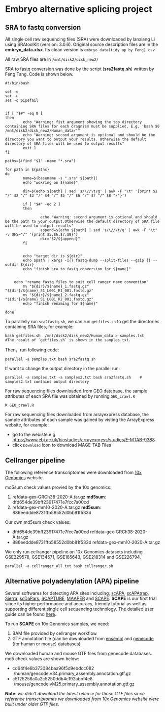 # Embryo alternative splicing project


## SRA to fastq conversion

All single cell raw sequencing files (SRA) were downloaded by lanxiang Li using SRAtoolKit (version: 3.0.6). Original source description files are in the **embryo_data.xlsx**. Its clean version is `embryo_data(tidy up by Feng).csv`

All raw SRA files are in `/mnt/disk2/disk_new2/`

SRA to fastq conversion was done by the script (**sra2fastq.sh**) written by Feng Tang. Code is shown below. 

	#!/bin/bash

	set -e
	set -u
	set -o pipefail


	if [ "$#" -eq 0 ]
	then
        	echo "Warning: fist argument showing the top directory containing SRA files for each oragnism must be supplied. E.g. 'bash $0 /mnt/disk2/disk_new2/Human_data/'"
        	echo "Warning: second argument is optional and should be the directory you want to output your results. Otherwise the default directory of SRA files will be used to output results"
        	exit 1
	fi

	paths=$(find "$1" -name "*.sra")

	for path in ${paths}
	do
        	name=$(basename -s ".sra" ${path})
        	echo "wokring on ${name}"

        	dir=$(echo ${path} | sed 's/\//\t/g' | awk -F "\t" '{print $1 "/" $2 "/" $3 "/" $4 "/" $5 "/" $6 "/" $7 "/" $8 "/"}')

        	if [ "$#" -eq 2 ]
        	then

                	echo "Warning: second argument is optional and should be the path to your output.Otherwise the default directory of SRA file will be used to output results"
                	append=$(echo ${path} | sed 's/\//\t/g' | awk -F "\t" -v OFS="/" '{print $5,$6,$7,$8}')
                	dir="$2/${append}"
        	fi


        	echo "target dir is ${dir}"
        	echo $path | xargs -I{} fastq-dump --split-files --gzip {} --outdir ${dir}
        	echo "finish sra to fastq conversion for ${mame}"

		
		echo "rename fastq files to suit cell ranger name convention"
        	mv "${dir}/${name}_1.fastq.gz" "${dir}/${name}_S1_L001_R1_001.fastq.gz"
        	mv "${dir}/${name}_2.fastq.gz" "${dir}/${name}_S1_L001_R2_001.fastq.gz"
        	echo "finish renaming for ${name}"

	done


To parallelly run `sra2fastq.sh`, we can run `getfiles.sh` to get the directories containing SRA files, for example:
	
	bash getfiles.sh  /mnt/disk2/disk_new2/Human_data > samples.txt     #The result of `getfiles.sh` is shown in the samples.txt. 

Then，run following code:
	
	parallel -a samples.txt bash sra2fastq.sh

If want to change the output directory in the parallel run:
	
	parallel -a samples.txt -a samples2.txt bash sra2fastq.sh    # samples2.txt contains output directory


For raw sequencing files downloaded from GEO database, the sample attributes of each SRA file was obtained by running `GEO_crawl.R`

	R GEO_crawl.R

For raw sequencing files downloaded from arrayexpress database, the sample attributes of each sample was gained by visting the ArrayExpress website, for example:

- go to the webiste e.g. https://www.ebi.ac.uk/biostudies/arrayexpress/studies/E-MTAB-9388
- click `Download` icon to download  MAGE-TAB Files 


## Cellranger pipeline

The following reference transcriptomes were downloaded from [10x Genomics](https://www.10xgenomics.com/support/software/cell-ranger/downloads#reference-downloads) website. 

md5sum check values provied by the 10x genomics:
1. refdata-gex-GRCh38-2020-A.tar.gz      **md5sum**: dfd654de39bff23917471e7fcc7a00cd
2. refdata-gex-mm10-2020-A.tar.gz        **md5sum**: 886eeddde8731ffb58552d0bb81f533d 		

Our own md5sum check values:
- dfd654de39bff23917471e7fcc7a00cd       refdata-gex-GRCh38-2020-A.tar.gz
- 886eeddde8731ffb58552d0bb81f533d       refdata-gex-mm10-2020-A.tar.gz

We only run cellranger pipeline on 10x Genomics datasets including GSE229578, GSE134571, GSE185643, GSE218314 and GSE226794.

	parallel -a cellranger_all.txt bash cellranger.sh


## Alternative polyadenylation (APA) pipeline

Several softwares for detecting APA sites including, [scAPA](https://pubmed.ncbi.nlm.nih.gov/31501864/), [scAPAtrap](https://pubmed.ncbi.nlm.nih.gov/33142319/), [Sierra](https://pubmed.ncbi.nlm.nih.gov/32641141/), [scDaPars](https://pubmed.ncbi.nlm.nih.gov/34035046/), [SCAPTURE](https://pubmed.ncbi.nlm.nih.gov/34376223/), [MAAPER](https://pubmed.ncbi.nlm.nih.gov/34376236/) and [SCAPE](https://www.ncbi.nlm.nih.gov/pmc/articles/PMC9226526/). **SCAPE** is our first trial since its higher performance and accuracy, friendly tutorial as well as supporting different single cell sequencing technology. The detailed user guide can be found [here](https://github.com/LuChenLab/SCAPE/tree/main).

To run **SCAPE** on 10x Genomics samples, we need:

1. BAM file provided by cellranger workflow.
2. GTF annotation file (can be downloaded from [ensembl](https://www.ensembl.org/info/data/ftp/index.html?redirect=no) and [genecode](https://www.gencodegenes.org/) (for human or mouse) databases)


We downloaded human and mouse GTF files from genecode databases. md5 check values are shown below:

- cd64f4e6b373084baa96f5d9ebdcc082  ./human/gencode.v34.primary_assembly.annotation.gtf.gz
- c5125258a0a2c5250ddb4c192abbf4e8  ./mouse/gencode.vM25.primary_assembly.annotation.gtf.gz

**Note**: *we didn't download the latest release for those GTF files since reference transcriptomes we downloaded from 10x Genomics website were built under older GTF files*.  
